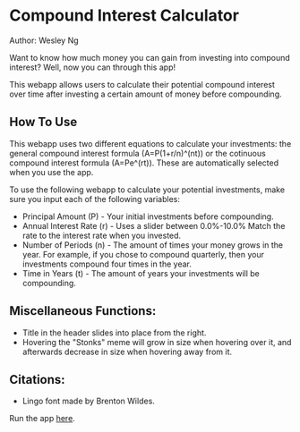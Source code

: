 # Compound Interest Calculator

Author: Wesley Ng

Want to know how much money you can gain from investing into compound interest? Well, now you can
through this app!

This webapp allows users to calculate their potential compound interest over time after investing
a certain amount of money before compounding.

## How To Use

This webapp uses two different equations to calculate your investments: the general compound
interest formula (A=P(1+r/n)^(nt)) or the cotinuous compound interest formula (A=Pe^(rt)).
These are automatically selected when you use the app.

To use the following webapp to calculate your potential investments, make sure you input each of the
following variables:

- Principal Amount (P) - Your initial investments before compounding.
- Annual Interest Rate (r) - Uses a slider between 0.0%-10.0% Match the rate to the interest rate when you invested.
- Number of Periods (n) - The amount of times your money grows in the year. For example, if you chose to compound quarterly, then your investments compound four times in the year.
- Time in Years (t) - The amount of years your investments will be compounding.

## Miscellaneous Functions:

- Title in the header slides into place from the right.
- Hovering the "Stonks" meme will grow in size when hovering over it, and afterwards decrease in size when hovering away from it.

## Citations:

- Lingo font made by Brenton Wildes.

Run the app [here](https://8vp34f.csb.app/).
